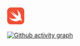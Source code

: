 <code><img height="40" src="https://raw.githubusercontent.com/github/explore/80688e429a7d4ef2fca1e82350fe8e3517d3494d/topics/swift/swift.png"></code> 

[![Github activity graph](https://github-readme-activity-graph.vercel.app/graph?username=MaheshB77&theme=github-compact&days=40)](https://github.com/MaheshB77/github-readme-activity-graph)
